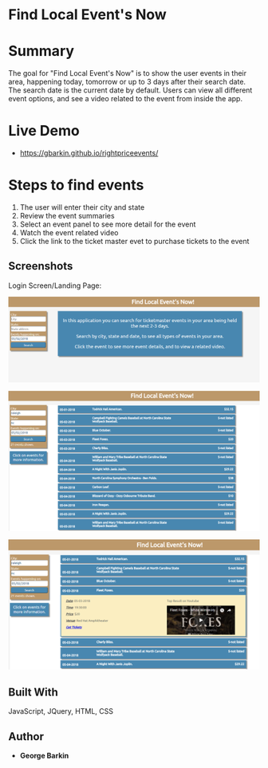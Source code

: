 # Find Local Event's Now

# Summary

The goal for "Find Local Event's Now" is to show the user events in their area, happening today, tomorrow or up to 3 days after their search date.  The search date is the current date by default.  Users can view all different event options, and see a video related to the event from inside the app.  

# Live Demo

- https://gbarkin.github.io/rightpriceevents/

# Steps to find events

1.	The user will enter their city and state
2.	Review the event summaries
3.	Select an event panel to see more detail for the event
4.	Watch the event related video
5.	Click the link to the ticket master evet to purchase tickets to the event

## Screenshots
Login Screen/Landing Page:

![Landing Screen](screenshots/landing_screen.PNG)

![Results Screen](screenshots/results_screen.PNG)

![Results Screen](screenshots/results_content_screen.PNG)

## Built With

JavaScript, JQuery, HTML, CSS


## Author

* **George Barkin**
